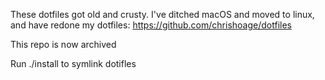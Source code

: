 These dotfiles got old and crusty. I've ditched macOS and moved to linux, and have redone my dotfiles: https://github.com/chrishoage/dotfiles

This repo is now archived



Run ./install to symlink dotifles
